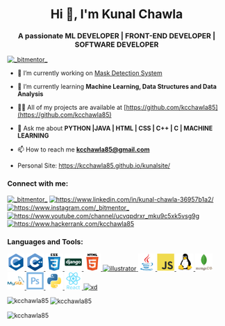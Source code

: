 <h1 align="center">Hi 👋, I'm Kunal Chawla</h1>
<h3 align="center">A passionate ML DEVELOPER | FRONT-END DEVELOPER | SOFTWARE DEVELOPER</h3>

<p align="left"> <a href="https://twitter.com/_bitmentor_" target="blank"><img src="https://img.shields.io/twitter/follow/_bitmentor_?logo=twitter&style=for-the-badge" alt="_bitmentor_" /></a> </p>

- 🔭 I’m currently working on [Mask Detection System]()

- 🌱 I’m currently learning **Machine Learning, Data Structures and Data Analysis**

- 👨‍💻 All of my projects are available at [https://github.com/kcchawla85](https://github.com/kcchawla85)

- 💬 Ask me about **PYTHON |JAVA | HTML | CSS | C++ | C | MACHINE LEARNING**

- 📫 How to reach me **kcchawla85@gmail.com**
  
- Personal Site: https://kcchawla85.github.io/kunalsite/

<h3 align="left">Connect with me:</h3>
<p align="left">
<a href="https://twitter.com/_bitmentor_" target="blank"><img align="center" src="https://raw.githubusercontent.com/rahuldkjain/github-profile-readme-generator/master/src/images/icons/Social/twitter.svg" alt="_bitmentor_" height="30" width="40" /></a>
<a href="https://linkedin.com/in/https://www.linkedin.com/in/kunal-chawla-36957b1a2/" target="blank"><img align="center" src="https://raw.githubusercontent.com/rahuldkjain/github-profile-readme-generator/master/src/images/icons/Social/linked-in-alt.svg" alt="https://www.linkedin.com/in/kunal-chawla-36957b1a2/" height="30" width="40" /></a>
<a href="https://instagram.com/https://www.instagram.com/_bitmentor_" target="blank"><img align="center" src="https://raw.githubusercontent.com/rahuldkjain/github-profile-readme-generator/master/src/images/icons/Social/instagram.svg" alt="https://www.instagram.com/_bitmentor_" height="30" width="40" /></a>
<a href="https://www.youtube.com/c/https://www.youtube.com/channel/ucvqpdrxr_mku9c5xk5vsg9g" target="blank"><img align="center" src="https://raw.githubusercontent.com/rahuldkjain/github-profile-readme-generator/master/src/images/icons/Social/youtube.svg" alt="https://www.youtube.com/channel/ucvqpdrxr_mku9c5xk5vsg9g" height="30" width="40" /></a>
<a href="https://www.hackerrank.com/https://www.hackerrank.com/kcchawla85" target="blank"><img align="center" src="https://raw.githubusercontent.com/rahuldkjain/github-profile-readme-generator/master/src/images/icons/Social/hackerrank.svg" alt="https://www.hackerrank.com/kcchawla85" height="30" width="40" /></a>
</p>

<h3 align="left">Languages and Tools:</h3>
<p align="left"> <a href="https://www.cprogramming.com/" target="_blank" rel="noreferrer"> <img src="https://raw.githubusercontent.com/devicons/devicon/master/icons/c/c-original.svg" alt="c" width="40" height="40"/> </a> <a href="https://www.w3schools.com/cpp/" target="_blank" rel="noreferrer"> <img src="https://raw.githubusercontent.com/devicons/devicon/master/icons/cplusplus/cplusplus-original.svg" alt="cplusplus" width="40" height="40"/> </a> <a href="https://www.w3schools.com/css/" target="_blank" rel="noreferrer"> <img src="https://raw.githubusercontent.com/devicons/devicon/master/icons/css3/css3-original-wordmark.svg" alt="css3" width="40" height="40"/> </a> <a href="https://www.djangoproject.com/" target="_blank" rel="noreferrer"> <img src="https://raw.githubusercontent.com/devicons/devicon/master/icons/django/django-original.svg" alt="django" width="40" height="40"/> </a> <a href="https://www.w3.org/html/" target="_blank" rel="noreferrer"> <img src="https://raw.githubusercontent.com/devicons/devicon/master/icons/html5/html5-original-wordmark.svg" alt="html5" width="40" height="40"/> </a> <a href="https://www.adobe.com/in/products/illustrator.html" target="_blank" rel="noreferrer"> <img src="https://www.vectorlogo.zone/logos/adobe_illustrator/adobe_illustrator-icon.svg" alt="illustrator" width="40" height="40"/> </a> <a href="https://www.java.com" target="_blank" rel="noreferrer"> <img src="https://raw.githubusercontent.com/devicons/devicon/master/icons/java/java-original.svg" alt="java" width="40" height="40"/> </a> <a href="https://developer.mozilla.org/en-US/docs/Web/JavaScript" target="_blank" rel="noreferrer"> <img src="https://raw.githubusercontent.com/devicons/devicon/master/icons/javascript/javascript-original.svg" alt="javascript" width="40" height="40"/> </a> <a href="https://www.linux.org/" target="_blank" rel="noreferrer"> <img src="https://raw.githubusercontent.com/devicons/devicon/master/icons/linux/linux-original.svg" alt="linux" width="40" height="40"/> </a> <a href="https://www.mongodb.com/" target="_blank" rel="noreferrer"> <img src="https://raw.githubusercontent.com/devicons/devicon/master/icons/mongodb/mongodb-original-wordmark.svg" alt="mongodb" width="40" height="40"/> </a> <a href="https://www.mysql.com/" target="_blank" rel="noreferrer"> <img src="https://raw.githubusercontent.com/devicons/devicon/master/icons/mysql/mysql-original-wordmark.svg" alt="mysql" width="40" height="40"/> </a> <a href="https://www.photoshop.com/en" target="_blank" rel="noreferrer"> <img src="https://raw.githubusercontent.com/devicons/devicon/master/icons/photoshop/photoshop-line.svg" alt="photoshop" width="40" height="40"/> </a> <a href="https://www.python.org" target="_blank" rel="noreferrer"> <img src="https://raw.githubusercontent.com/devicons/devicon/master/icons/python/python-original.svg" alt="python" width="40" height="40"/> </a> <a href="https://reactjs.org/" target="_blank" rel="noreferrer"> <img src="https://raw.githubusercontent.com/devicons/devicon/master/icons/react/react-original-wordmark.svg" alt="react" width="40" height="40"/> </a> <a href="https://www.adobe.com/products/xd.html" target="_blank" rel="noreferrer"> <img src="https://cdn.worldvectorlogo.com/logos/adobe-xd.svg" alt="xd" width="40" height="40"/> </a> </p>

<p><img align="left" src="https://github-readme-stats.vercel.app/api/top-langs?username=kcchawla85&show_icons=true&locale=en&layout=compact" alt="kcchawla85" /></p>

<p>&nbsp;<img align="center" src="https://github-readme-stats.vercel.app/api?username=kcchawla85&show_icons=true&locale=en" alt="kcchawla85" /></p>

<p><img align="center" src="https://github-readme-streak-stats.herokuapp.com/?user=kcchawla85&" alt="kcchawla85" /></p>

